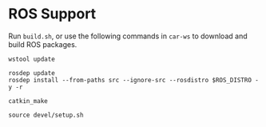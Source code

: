 # ROS Support

Run `build.sh`, or use the following commands in `car-ws` to download and build ROS packages.

```
wstool update

rosdep update
rosdep install --from-paths src --ignore-src --rosdistro $ROS_DISTRO -y -r

catkin_make

source devel/setup.sh
```
